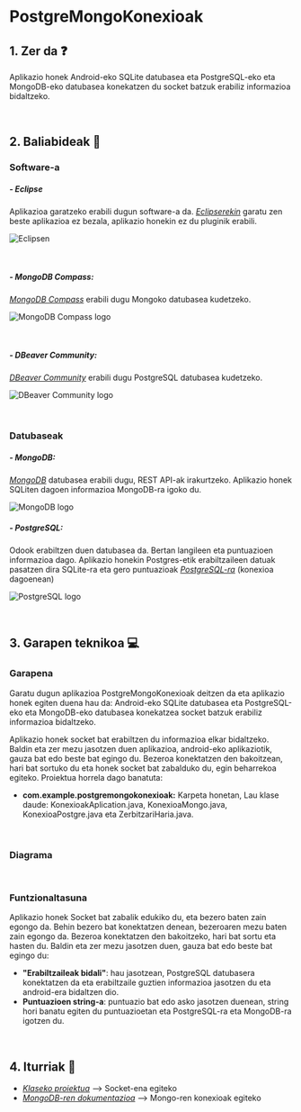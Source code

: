 # PostgreMongoKonexioak

## 1. Zer da ❓

Aplikazio honek Android-eko SQLite datubasea eta PostgreSQL-eko eta MongoDB-eko datubasea konekatzen du socket batzuk erabiliz informazioa bidaltzeko.

<br/>

## 2. Baliabideak 📝
### Software-a 

##### - Eclipse

Aplikazioa garatzeko erabili dugun software-a da. *[Eclipserekin](https://www.eclipse.org/downloads/)* garatu zen beste aplikazioa ez bezala, aplikazio honekin ez du pluginik erabili.

![Eclipsen](https://user-images.githubusercontent.com/75113982/151692541-db59c8c8-dcf5-4e1b-beb4-beef3deb0cf6.png)

<br/>

##### - MongoDB Compass:

*[MongoDB Compass](https://www.mongodb.com/products/compass)* erabili dugu Mongoko datubasea kudetzeko.

![MongoDB Compass logo](https://user-images.githubusercontent.com/75113982/151692742-415e9507-7019-4d1b-b945-fdf5c0a7fc68.png)

<br/>

##### - DBeaver Community:

*[DBeaver Community](https://dbeaver.io/)* erabili dugu PostgreSQL datubasea kudetzeko.

![DBeaver Community logo](https://user-images.githubusercontent.com/75113982/152296737-716a8112-8469-458c-b6cf-fa07d4598992.png)

<br/>

### Datubaseak

##### - MongoDB:

*[MongoDB](https://docs.mongodb.com/)* datubasea erabili dugu, REST API-ak irakurtzeko. Aplikazio honek SQLiten dagoen informazioa MongoDB-ra igoko du.

![MongoDB logo](https://user-images.githubusercontent.com/75113982/151693035-14ce5dc9-5b22-499e-8531-50bb79425db0.png)

##### - PostgreSQL: 
Odook erabiltzen duen datubasea da. Bertan langileen eta puntuazioen informazioa dago. Aplikazio honekin Postgres-etik erabiltzaileen datuak pasatzen dira SQLite-ra eta gero puntuazioak *[PostgreSQL-ra](https://www.postgresql.org/)* (konexioa dagoenean)

![PostgreSQL logo](https://user-images.githubusercontent.com/75113982/151692026-094271f1-ff91-49c6-a708-dbeeb58b9a14.png)

<br/>

## 3. Garapen teknikoa 💻
### Garapena
Garatu dugun aplikazioa PostgreMongoKonexioak deitzen da eta aplikazio honek egiten duena hau da: Android-eko SQLite datubasea eta PostgreSQL-eko eta MongoDB-eko datubasea konekatzea socket batzuk erabiliz informazioa bidaltzeko.

Aplikazio honek socket bat erabiltzen du informazioa elkar bidaltzeko. Baldin eta zer mezu jasotzen duen aplikazioa, android-eko aplikaziotik, gauza bat edo beste bat egingo du. Bezeroa konektatzen den bakoitzean, hari bat sortuko du eta honek socket bat zabalduko du, egin beharrekoa egiteko. Proiektua horrela dago banatuta: 

  - **com.example.postgremongokonexioak:** Karpeta honetan, Lau klase daude: KonexioakAplication.java, KonexioaMongo.java, KonexioaPostgre.java eta ZerbitzariHaria.java. 

<br/>

### Diagrama

<br/>

### Funtzionaltasuna 

Aplikazio honek Socket bat zabalik edukiko du, eta bezero baten zain egongo da. Behin bezero bat konektatzen denean, bezeroaren mezu baten zain egongo da. Bezeroa konektatzen den bakoitzeko, hari bat sortu eta hasten du. Baldin eta zer mezu jasotzen duen, gauza bat edo beste bat egingo du:

  - **"Erabiltzaileak bidali"**: hau jasotzean, PostgreSQL datubasera konektatzen da eta erabiltzaile guztien informazioa jasotzen du eta android-era bidaltzen dio.
  - **Puntuazioen string-a**: puntuazio bat edo asko jasotzen duenean, string hori banatu egiten du puntuazioetan eta PostgreSQL-ra eta MongoDB-ra igotzen du.

<br/>

## 4. Iturriak 📌
  - *[Klaseko proiektua](https://elearning20.hezkuntza.net/012053/course/view.php?id=220)* --> Socket-ena egiteko
  - *[MongoDB-ren dokumentazioa](https://elearning20.hezkuntza.net/012053/course/view.php?id=220)* --> Mongo-ren konexioak egiteko
  
